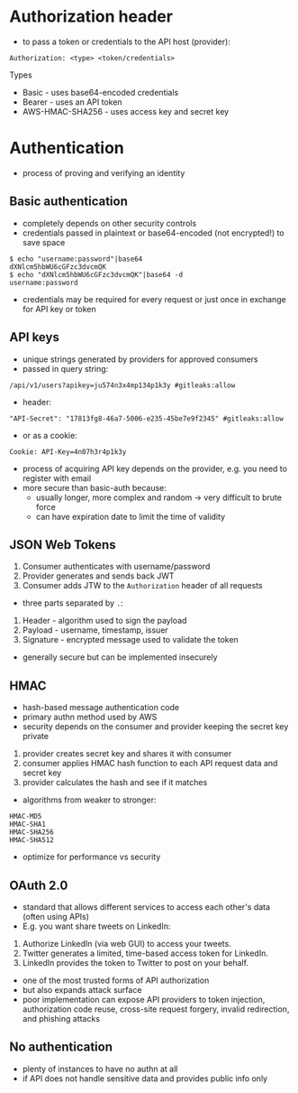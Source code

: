 # Authorization header

- to pass a token or credentials to the API host (provider):

```
Authorization: <type> <token/credentials>
```

Types

- Basic - uses base64-encoded credentials
- Bearer - uses an API token
- AWS-HMAC-SHA256 - uses access key and secret key

# Authentication

- process of proving and verifying an identity

## Basic authentication

- completely depends on other security controls
- credentials passed in plaintext or base64-encoded (not encrypted!) to save space
```
$ echo "username:password"|base64
dXNlcm5hbWU6cGFzc3dvcmQK
$ echo "dXNlcm5hbWU6cGFzc3dvcmQK"|base64 -d
username:password
```
- credentials may be required for every request or just once in exchange for API key or token

## API keys

- unique strings generated by providers for approved consumers
- passed in query string:
```
/api/v1/users?apikey=ju574n3x4mp134p1k3y #gitleaks:allow
```
- header:
```
"API-Secret": "17813fg8-46a7-5006-e235-45be7e9f2345" #gitleaks:allow
```
- or as a cookie:
```
Cookie: API-Key=4n07h3r4p1k3y
```
- process of acquiring API key depends on the provider, e.g. you need to register with email
- more secure than basic-auth because:
    - usually longer, more complex and random -> very difficult to brute force
    - can have expiration date to limit the time of validity

## JSON Web Tokens

1. Consumer authenticates with username/password
2. Provider generates and sends back JWT
3. Consumer adds JTW to the `Authorization` header of all requests

- three parts separated by `.`:

1. Header - algorithm used to sign the payload
2. Payload - username, timestamp, issuer
3. Signature - encrypted message used to validate the token

- generally secure but can be implemented insecurely

## HMAC

- hash-based message authentication code
- primary authn method used by AWS
- security depends on the consumer and provider keeping the secret key private

1. provider creates secret key and shares it with consumer
2. consumer applies HMAC hash function to each API request data and secret key
3. provider calculates the hash and see if it matches

- algorithms from weaker to stronger:
```
HMAC-MD5
HMAC-SHA1
HMAC-SHA256
HMAC-SHA512
```
- optimize for performance vs security

## OAuth 2.0

- standard that allows different services to access each other's data (often using APIs)
- E.g. you want share tweets on LinkedIn:
1. Authorize LinkedIn (via web GUI) to access your tweets.
2. Twitter generates a limited, time-based access token for LinkedIn.
3. LinkedIn provides the token to Twitter to post on your behalf.
- one of the most trusted forms of API authorization
- but also expands attack surface
- poor implementation can expose API providers to token injection, authorization code reuse, cross-site request forgery, invalid redirection, and phishing attacks

## No authentication

- plenty of instances to have no authn at all
- if API does not handle sensitive data and provides public info only
